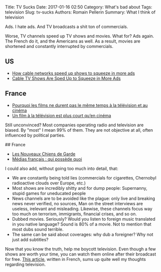 Title: TV Sucks
Date: 2017-01-16 02:50
Category: What's bad about
Tags: television
Slug: tv-sucks
Authors: Romain Pellerin
Summary: What I think of television

Ads. I hate ads. And TV broadcasts a shit ton of commercials.

Worse, TV channels speed up TV shows and movies. What for? Ads again. The French do it, and the Americans as well. As a result, movies are shortened and constantly interrupted by commercials.

## US

- [How cable networks speed up shows to squeeze in more ads](https://www.engadget.com/2015/02/19/cable-networks-speeding-up-shows/)
- [Cable TV Shows Are Sped Up to Squeeze in More Ads](http://www.wsj.com/articles/cable-tv-shows-are-sped-up-to-squeeze-in-more-ads-1424301320)

## France

- [Pourquoi les films ne durent pas le même temps à la télévision et au cinéma](http://tvmag.lefigaro.fr/le-scan-tele/actu-tele/2015/01/29/28001-20150129ARTFIG00350-pourquoi-les-films-ne-durent-pas-le-meme-temps-a-la-television-et-au-cinema.php)
- [Un film à la télévision est plus court qu’en cinéma](http://www.lesaviezvous.net/art/un-film-a-la-television-est-plus-court-qu%E2%80%99en-cinema.html)

Still unconvinced? Most companies operating radio and television are biased. By "most" I mean 99% of them. They are not objective at all, often influenced by political parties.

## France

- [Les Nouveaux Chiens de Garde](https://vimeo.com/141362885)
- [Médias français : qui possède quoi](http://www.monde-diplomatique.fr/cartes/ppa)

I could also add, without going too much into detail, that:

- We are constantly being told lies (commercials for cigarettes, Chernobyl radioactive clouds over Europe, etc.)
- Most shows are incredibly shitty and for dump people: Supernanny, stupid games for uneducated people
- News channels are to be avoided like the plague: only live and breaking news never verified, no sources, Man on the street interviews are useless, irelevant and misleading. Likewise, these channels focus way too much on terrorism, immigrants, financial crises, and so on.
- Dubbed movies. Seriously? Would you listen to foreign music translated in you native language? Sound is 80% of a movie. Not to mention that most dubs sound terrible.
- The same can be said about coverages: why dub a foreigner? Why not just add subtitles?

Now that you know the truth, help me boycott television. Even though a few shows are worth your time, you can watch them online after their broadcast for free. [This article](http://www.lagrottedubarbu.com/2013/07/25/pourquoi-je-me-suis-resolu-a-boycotter-massivement-les-medias-traditionnaux/), written in French, sums up quite well my thoughts regarding television.
